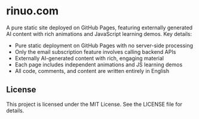 # rinuo.com

A pure static site deployed on GitHub Pages, featuring externally generated AI content with rich animations and JavaScript learning demos. Key details:
- Pure static deployment on GitHub Pages with no server-side processing
- Only the email subscription feature involves calling backend APIs
- Externally AI-generated content with rich, engaging material
- Each page includes independent animations and JS learning demos
- All code, comments, and content are written entirely in English

## License
This project is licensed under the MIT License. See the LICENSE file for details.


